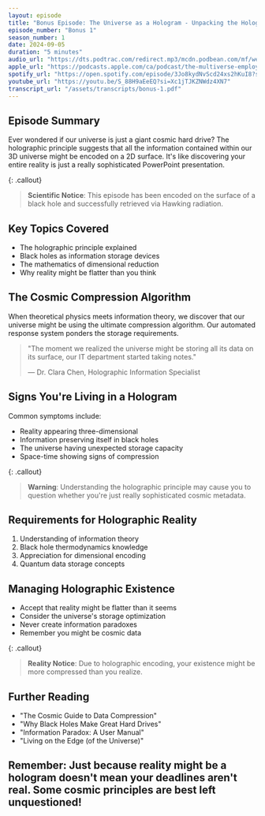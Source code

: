 ```yaml
---
layout: episode
title: "Bonus Episode: The Universe as a Hologram - Unpacking the Holographic Principle"
episode_number: "Bonus 1"
season_number: 1
date: 2024-09-05
duration: "5 minutes"
audio_url: "https://dts.podtrac.com/redirect.mp3/mcdn.podbean.com/mf/web/pf24wkqir69pe45j/Bonus-The_Holographic_Principle_Unpacked_-_2024-09-01_1042_PM97z55.mp3"
apple_url: "https://podcasts.apple.com/ca/podcast/the-multiverse-employee-handbook/id1764134739?i=1000668441993"
spotify_url: "https://open.spotify.com/episode/3Jo8kydNvScd24xs2hKuI8?si=tQ7z4Dd6RkeDbGz7b29S_w"
youtube_url: "https://youtu.be/S_88H9aEeEQ?si=Xc1jTJKZNWdz4XN7"
transcript_url: "/assets/transcripts/bonus-1.pdf"
---
```


## Episode Summary
Ever wondered if our universe is just a giant cosmic hard drive? The holographic principle suggests that all the information contained within our 3D universe might be encoded on a 2D surface. It's like discovering your entire reality is just a really sophisticated PowerPoint presentation.

{: .callout}
> **Scientific Notice**: This episode has been encoded on the surface of
> a black hole and successfully retrieved via Hawking radiation.

## Key Topics Covered
* The holographic principle explained
* Black holes as information storage devices
* The mathematics of dimensional reduction
* Why reality might be flatter than you think

## The Cosmic Compression Algorithm
When theoretical physics meets information theory, we discover that our universe might be using the ultimate compression algorithm. Our automated response system ponders the storage requirements.

> "The moment we realized the universe might be storing all its data on its
> surface, our IT department started taking notes."
>
> — Dr. Clara Chen, Holographic Information Specialist

## Signs You're Living in a Hologram
Common symptoms include:
* Reality appearing three-dimensional
* Information preserving itself in black holes
* The universe having unexpected storage capacity
* Space-time showing signs of compression

{: .callout}
> **Warning**: Understanding the holographic principle may cause you to question
> whether you're just really sophisticated cosmic metadata.

## Requirements for Holographic Reality
1. Understanding of information theory
2. Black hole thermodynamics knowledge
3. Appreciation for dimensional encoding
4. Quantum data storage concepts

## Managing Holographic Existence
* Accept that reality might be flatter than it seems
* Consider the universe's storage optimization
* Never create information paradoxes
* Remember you might be cosmic data

{: .callout}
> **Reality Notice**: Due to holographic encoding, your existence might be
> more compressed than you realize.

## Further Reading
* "The Cosmic Guide to Data Compression"
* "Why Black Holes Make Great Hard Drives"
* "Information Paradox: A User Manual"
* "Living on the Edge (of the Universe)"

Remember: Just because reality might be a hologram doesn't mean your deadlines
aren't real. Some cosmic principles are best left unquestioned!
---
